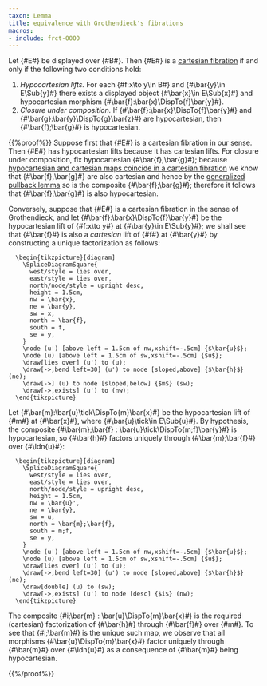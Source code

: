 ```yaml
---
taxon: Lemma
title: equivalence with Grothendieck's fibrations
macros:
- include: frct-0000
---
```


Let {#E#} be displayed over {#B#}. Then {#E#} is a [cartesian fibration](frct-0002) if and only if the following two conditions hold:

1. *Hypocartesian lifts.* For each {#f:x\to y\in B#} and {#\bar{y}\in E\Sub{y}#} there
   exists a displayed object {#\bar{x}\in E\Sub{x}#} and hypocartesian morphism
   {#\bar{f}:\bar{x}\DispTo{f}\bar{y}#}.
2. *Closure under composition.* If {#\bar{f}:\bar{x}\DispTo{f}\bar{y}#} and
   {#\bar{g}:\bar{y}\DispTo{g}\bar{z}#} are hypocartesian, then {#\bar{f};\bar{g}#}
   is hypocartesian.

{{%proof%}}
Suppose first that {#E#} is a cartesian fibration in our sense. Then
{#E#} has hypocartesian lifts because it has cartesian lifts. For closure under composition, fix hypocartesian {#\bar{f},\bar{g}#}; because [hypocartesian and cartesian maps coincide in a cartesian fibration](frct-002C) we know that {#\bar{f},\bar{g}#} are also cartesian and hence by the [generalized pullback lemma](frct-001H) so is the composite {#\bar{f};\bar{g}#}; therefore it follows that {#\bar{f};\bar{g}#} is also hypocartesian.

Conversely, suppose that {#E#} is a cartesian fibration in the sense of Grothendieck, and let {#\bar{f}:\bar{x}\DispTo{f}\bar{y}#} be the hypocartesian lift of {#f:x\to y#} at {#\bar{y}\in E\Sub{y}#}; we shall see that {#\bar{f}#} is also a *cartesian* lift of {#f#} at {#\bar{y}#} by constructing a unique factorization as follows:
```render-latex
  \begin{tikzpicture}[diagram]
    \SpliceDiagramSquare{
      west/style = lies over,
      east/style = lies over,
      north/node/style = upright desc,
      height = 1.5cm,
      nw = \bar{x},
      ne = \bar{y},
      sw = x,
      north = \bar{f},
      south = f,
      se = y,
    }
    \node (u') [above left = 1.5cm of nw,xshift=-.5cm] {$\bar{u}$};
    \node (u) [above left = 1.5cm of sw,xshift=-.5cm] {$u$};
    \draw[lies over] (u') to (u);
    \draw[->,bend left=30] (u') to node [sloped,above] {$\bar{h}$} (ne);
    \draw[->] (u) to node [sloped,below] {$m$} (sw);
    \draw[->,exists] (u') to (nw);
  \end{tikzpicture}
```

Let {#\bar{m}:\bar{u}\tick\DispTo{m}\bar{x}#} be the hypocartesian lift of {#m#} at {#\bar{x}#}, where {#\bar{u}\tick\in E\Sub{u}#}. By hypothesis, the composite {#\bar{m};\bar{f} : \bar{u}\tick\DispTo{m;f}\bar{y}#} is hypocartesian, so {#\bar{h}#} factors uniquely through {#\bar{m};\bar{f}#} over {#\Idn{u}#}:

```render-latex
  \begin{tikzpicture}[diagram]
    \SpliceDiagramSquare{
      west/style = lies over,
      east/style = lies over,
      north/node/style = upright desc,
      height = 1.5cm,
      nw = \bar{u}',
      ne = \bar{y},
      sw = u,
      north = \bar{m};\bar{f},
      south = m;f,
      se = y,
    }
    \node (u') [above left = 1.5cm of nw,xshift=-.5cm] {$\bar{u}$};
    \node (u) [above left = 1.5cm of sw,xshift=-.5cm] {$u$};
    \draw[lies over] (u') to (u);
    \draw[->,bend left=30] (u') to node [sloped,above] {$\bar{h}$} (ne);
    \draw[double] (u) to (sw);
    \draw[->,exists] (u') to node [desc] {$i$} (nw);
  \end{tikzpicture}
```

The composite {#i;\bar{m} : \bar{u}\DispTo{m}\bar{x}#} is the required (cartesian) factorization of {#\bar{h}#} through {#\bar{f}#} over {#m#}. To see that {#i;\bar{m}#} is the unique such map, we observe that all morphisms {#\bar{u}\DispTo{m}\bar{x}#} factor uniquely through {#\bar{m}#} over {#\Idn{u}#} as a consequence of {#\bar{m}#} being hypocartesian.

{{%/proof%}}
